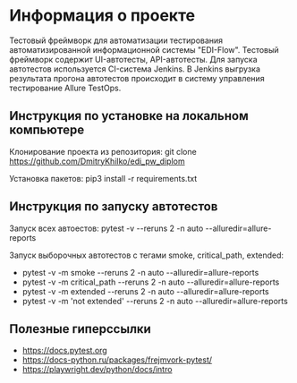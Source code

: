 # Информация о проекте
Тестовый фреймворк для автоматизации тестирования автоматизированной 
информационной системы "EDI-Flow".
Тестовый фреймворк содержит UI-автотесты, API-автотесты.
Для запуска автотестов используется CI-система Jenkins.
В Jenkins выгрузка результата прогона автотестов происходит 
в систему управления тестирование Allure TestOps.  

## Инструкция по установке на локальном компьютере
Клонирование проекта из репозитория: 
git clone https://github.com/DmitryKhilko/edi_pw_diplom

Установка пакетов:
pip3 install -r requirements.txt

## Инструкция по запуску автотестов
Запуск всех автоестов:
pytest -v --reruns 2 -n auto --alluredir=allure-reports

Запуск выборочных автотестов с тегами smoke, critical_path, extended:
- pytest -v -m smoke --reruns 2 -n auto --alluredir=allure-reports
- pytest -v -m critical_path --reruns 2 -n auto --alluredir=allure-reports
- pytest -v -m extended  --reruns 2 -n auto --alluredir=allure-reports
- pytest -v -m 'not extended'  --reruns 2 -n auto --alluredir=allure-reports

## Полезные гиперссылки
- https://docs.pytest.org
- https://docs-python.ru/packages/frejmvork-pytest/
- https://playwright.dev/python/docs/intro
 